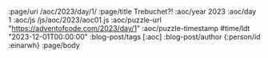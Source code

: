 :page/uri /aoc/2023/day/1/
:page/title Trebuchet?!
:aoc/year 2023
:aoc/day 1
:aoc/js /js/aoc/2023/aoc01.js
:aoc/puzzle-url "https://adventofcode.com/2023/day/1"
:aoc/puzzle-timestamp #time/ldt "2023-12-01T00:00:00"
:blog-post/tags [:aoc]
:blog-post/author {:person/id :einarwh}
:page/body

<!-- # Einar W. Høst -->
